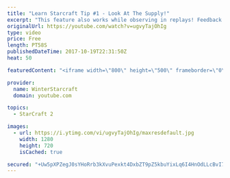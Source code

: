 ```yaml
---
title: "Learn Starcraft Tip #1 - Look At The Supply!"
excerpt: "This feature also works while observing in replays! Feedback and tip suggestions are appreciated :)"
originalUrl: https://youtube.com/watch?v=ugvyTajOhIg
type: video
price: Free
length: PT58S
publishedDateTime: 2017-10-19T22:31:50Z
heat: 50

featuredContent: "<iframe width=\"800\" height=\"500\" frameborder=\"0\" src=\"https://www.youtube.com/embed/ugvyTajOhIg\" allow=\"accelerometer; autoplay; encrypted-media; gyroscope; picture-in-picture\" allowfullscreen></iframe>"

provider:
  name: WinterStarcraft
  domain: youtube.com

topics:
  - StarCraft 2

images:
  - url: https://i.ytimg.com/vi/ugvyTajOhIg/maxresdefault.jpg
    width: 1280
    height: 720
    isCached: true

secured: "+Uw5pXPZegJ0sYHoRrb3kXvuPexkt4DxbZT9pZ5kbuYixLq6I4HnOdLLcBvI7EDaYQTkZznUkxrKRPLyrW+guVShS7egPznNohEuLlTW9eFdGUC90mgRDQnndr85s3TjizM57zhOgVmWJlpBSvRE+dwf9kf0z0LnSgJjjXM//xZDlABVOOPerQ/ptcivqIIWZpBFn0wvvg6+yN67Du9G4af4pPD77y+DUQyRMqhvzcuQuDHS2q7qR71Ud+ksjyq2ka1zPVTHx7CFa18j1Cb29RgDFB/NWhxoBLNCZiVHtVaXI8YiW4XY+MpUF2Mw2d2zayERNb07f4mXF+8IjfPGRIJMF8JSCpk3NwgmmLRqpw7SZ1VthAk2hUXYbxwJFmgLa26p+DP5Pi3+9udyHnYIrdkeuP5PX2Occ+nrkyNkbNU=;FNAJJdm34n01naJxydIOmw=="
---
```


